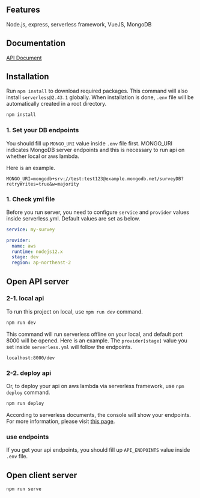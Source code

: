 ## Features

Node.js, express, serverless framework, VueJS, MongoDB
<br>
## Documentation

[API Document](https://documenter.getpostman.com/view/12457751/TzXukyiL#7e4f1f5e-1643-40df-b94c-374aed364f03)

## Installation

Run `npm install` to download required packages. This command will also install `serverless@2.43.1` globally. When installation is done, `.env` file will be automatically created in a root directory.

```bash
npm install
```

### 1. Set your DB endpoints

You should fill up `MONGO_URI` value inside `.env` file first. MONGO_URI indicates MongoDB server endpoints and this is necessary to run api on whether local or aws lambda.

Here is an example.
```
MONGO_URI=mongodb+srv://test:test123@example.mongodb.net/surveyDB?retryWrites=true&w=majority
```

### 1. Check yml file

Before you run server, you need to configure `service` and `provider` values inside serverless.yml.
Default values are set as below.

```yml
service: my-survey

provider:
  name: aws
  runtime: nodejs12.x
  stage: dev
  region: ap-northeast-2
```

## Open API server
### 2-1. local api

To run this project on local, use `npm run dev` command.

```bash
npm run dev
```

This command will run serverless offline on your local, and default port 8000 will be opened. 
Here is an example. The `provider[stage]` value you set inside `serverless.yml` will follow the endpoints.
```
localhost:8000/dev
```

### 2-2. deploy api

Or, to deploy your api on aws lambda via serverless framework, use `npm deploy` command.

```bash
npm run deploy
```

According to serverless documents, the console will show your endpoints. For more information, please visit [this page](https://www.serverless.com/blog/serverless-express-rest-api).

### use endpoints

If you get your api endpoints, you should fill up `API_ENDPOINTS` value inside `.env` file.

## Open client server

```
npm run serve
```
